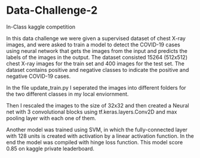 # Data-Challenge-2
In-Class kaggle competition 

In this data challenge we were given a supervised dataset of chest X-ray images, and were asked to train a model to detect the COVID-19 cases using neural network that gets the images from the input and predicts the labels of the images in the output. The dataset consisted 15264 (512x512) chest X-ray images for the train set and 400 images for the test set. The dataset contains positive and negative classes to indicate the positive and negative COVID-19 cases.

In the file update_train.py I seperated the images into different folders for the two different classes in my local enviornment. 

Then I rescaled the images to the size of 32x32 and then created a Neural net with 3 convolutional blocks using tf.keras.layers.Conv2D and max pooling layer with each one of them.

Another model was trained using SVM, in which the fully-connected layer with 128 units is created with activation by a linear activation function. In the end the model was compiled with hinge loss function. This model score 0.85 on kaggle private leaderboard. 
